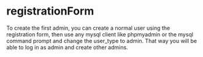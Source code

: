 # registrationForm

To create the first admin, you can create a normal user using the registration form, then use any mysql client like phpmyadmin or the mysql command prompt and change the user_type to admin. That way you will be able to log in as admin and create other admins.
